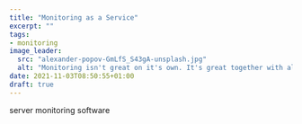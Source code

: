```yaml
---
title: "Monitoring as a Service"
excerpt: ""
tags:
- monitoring
image_leader:
  src: "alexander-popov-GmLfS_S43gA-unsplash.jpg"
  alt: "Monitoring isn't great on it's own. It's great together with alerts."
date: 2021-11-03T08:50:55+01:00
draft: true
---
```


server monitoring software
